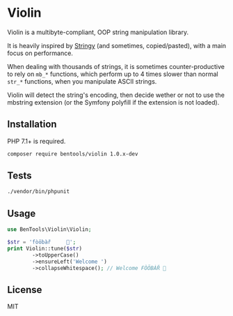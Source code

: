 # Violin

Violin is a multibyte-compliant, OOP string manipulation library.
 
It is heavily inspired by [Stringy](https://github.com/danielstjules/Stringy) (and sometimes, copied/pasted), with a main focus on performance. 

When dealing with thousands of strings, it is sometimes counter-productive to rely on `mb_*` functions, which perform up to 4 times slower than normal `str_*` functions, when you manipulate ASCII strings.

Violin will detect the string's encoding, then decide wether or not to use the mbstring extension (or the Symfony polyfill if the extension is not loaded).

## Installation

PHP 7.1+ is required.

```bash
composer require bentools/violin 1.0.x-dev
```

## Tests

```bash
./vendor/bin/phpunit
```

## Usage

```php
use BenTools\Violin\Violin;

$str = 'fòöbàř     🤗';
print Violin::tune($str)
        ->toUpperCase()
        ->ensureLeft('Welcome ')
        ->collapseWhitespace(); // Welcome FÒÖBÀŘ 🤗
```

## License
MIT